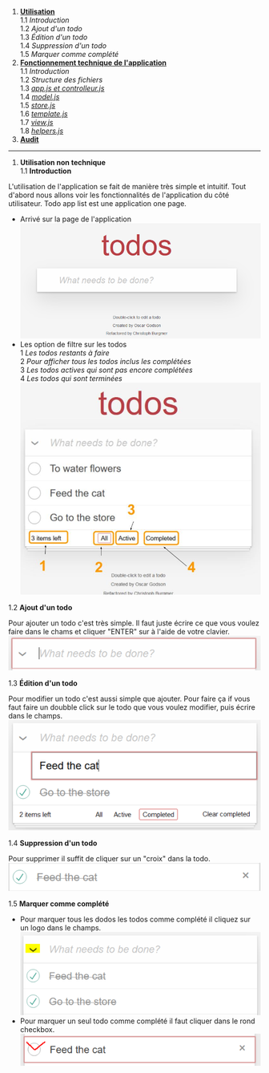 1.  **[Utilisation](/todo-list-app/no_tech_use)** \
1.1 *Introduction* \
1.2 *Ajout d'un todo* \
1.3 *Édition d'un todo* \
1.4 *Suppression d'un todo* \
1.5 *Marquer comme complété*
2.  **[Fonctionnement technique de l'application](/todo-list-app/tech_use)** \
1.1 *Introduction* \
1.2 *Structure des fichiers* \
1.3 *[app.js et controlleur.js](/todo-list-app/use_tech_controller)* \
1.4 *[model.js](/todo-list-app/use_tech_model)* \
1.5 *[store.js](/todo-list-app/use_tech_store)* \
1.6 *[template.js](/todo-list-app/use_tech_temlplate)* \
1.7 *[view.js](/todo-list-app/use_tech_view)* \
1.8 *[helpers.js](/todo-list-app/use_tech_helpers)* 
3.  **[Audit](/todo-list-app/use_tech_audit)**
---

1. **Utilisation non technique** 
\
1.1 **Introduction**

L'utilisation de l'application se fait de manière très simple et intuitif. Tout d'abord nous allons voir les fonctionnalités de l'application du côté utilisateur. Todo app list est une application one page.

- Arrivé sur la page de l'application
![First](https://raw.githubusercontent.com/kirperov/todo-list-app/main/docs/images/Capture1.PNG)
- Les option de filtre sur les todos \
1 *Les todos restants à faire* \
2 *Pour afficher tous les todos inclus les complétées* \
3 *Les todos actives qui sont pas encore complétées* \
4 *Les todos qui sont terminées*
![Filters](https://raw.githubusercontent.com/kirperov/todo-list-app/main/docs/images/Capture3.jpg)


1.2 **Ajout d'un todo** 

Pour ajouter un todo c'est très simple. Il faut juste écrire ce que vous voulez faire dans le chams et cliquer "ENTER" sur à l'aide de votre clavier.
![Add new item](https://raw.githubusercontent.com/kirperov/todo-list-app/main/docs/images/Capture4.PNG) 

1.3 **Édition d'un todo** 

Pour modifier un todo c'est aussi simple que ajouter. Pour faire ça if vous faut faire un doubble click sur le todo que vous voulez modifier, puis écrire dans le champs.
![Edit item](https://raw.githubusercontent.com/kirperov/todo-list-app/main/docs/images/Capture5.PNG)

1.4 **Suppression d'un todo**

Pour supprimer il suffit de cliquer sur un "croix" dans la todo.
![Delete item](https://raw.githubusercontent.com/kirperov/todo-list-app/main/docs/images/Capture6.PNG)

1.5 **Marquer comme complété**

 - Pour marquer tous les dodos les todos comme complété il cliquez sur un logo dans le champs.
![Check all](https://raw.githubusercontent.com/kirperov/todo-list-app/main/docs/images/Capture7.PNG)
- Pour marquer un seul todo comme complété il faut cliquer dans le rond checkbox.
![Check one](https://raw.githubusercontent.com/kirperov/todo-list-app/main/docs/images/Capture8.PNG)




